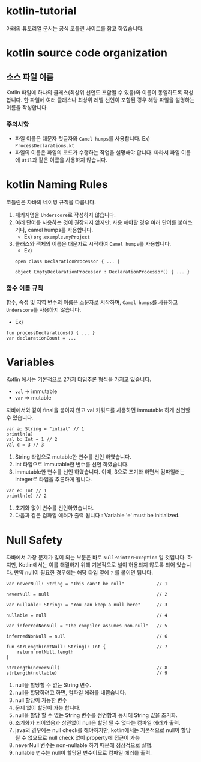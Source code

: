 # kotlin-tutorial

아래의 튜토리얼 문서는 공식 코틀린 사이트를 참고 하였습니다.

# kotlin source code organization

## 소스 파일 이름

Kotlin 파일에 하나의 클래스(최상위 선언도 포함될 수 있음)와 이름이 동일하도록
작성합니다. 한 파일에 여러 클래스나 최상위 레벨 선언이 포함된 경우 해당 파일을
설명하는 이름을 작성합니다.
### 주의사항
  - 파일 이름은 대문자 첫글자와 `Camel humps`를 사용합니다. Ex) `ProcessDeclarations.kt`
  - 파일의 이름은 파일의 코드가 수행하는 작업을 설명해야 합니다. 따라서 파일 이름에 `Util`과 같은 이름을 사용하지 않습니다.
   
# kotlin Naming Rules

코틀린은 자바의 네이밍 규칙을 따릅니다.
1. 패키지명을 `Underscore`로 작성하지 않습니다.
2. 여러 단어를 사용하는 것이 권장되지 않지만, 사용 해야할 경우 여러 단어를 붙여쓰거나, camel humps를 사용합니다.
   - Ex) `org.example.myProject`
3. 클래스와 객체의 이름은 대문자로 시작하여 `Camel humps`를 사용합니다.
   - Ex)
   ```
   open class DeclarationProcessor { ... }
   
   object EmptyDeclarationProcessor : DeclarationProcessor() { ... }
   ```  

### 함수 이름 규칙
함수, 속성 및 지역 변수의 이름은 소문자로 시작하며, `Camel humps`를 사용하고 `Underscore`를 사용하지 않습니다.
   - Ex)
   ```
   fun processDeclarations() { ... }
   var declarationCount = ...
   ```

# Variables
Kotlin 에서는 기본적으로 2가지 타입추론 형식을 가지고 있습니다.
  - `val` => immutable
  - `var` => mutable

자바에서와 같이 final을 붙이지 않고 val 키워드를 사용하면 immutable 하게 선언할 수 있습니다.

```
var a: String = "intial" // 1
println(a)
val b: Int = 1 // 2
val c = 3 // 3
```

1. String 타입으로 mutable한 변수를 선언 하였습니다.
2. Int 타입으로 immutable한 변수를 선언 하였습니다.
3. immutable한 변수를 선언 하였습니다. 이때, 3으로 초기화 하면서 컴파일러는 Integer로 타입을 추론하게 됩니다.


```
var e: Int // 1
println(e) // 2
```
1. 초기화 없이 변수를 선언하였습니다.
2. 다음과 같은 컴파일 에러가 출력 됩니다 : Variable 'e' must be initialized.


# Null Safety
자바에서 가장 문제가 많이 되는  부분은 바로 `NullPointerException` 일 것입니다.
하지만, Kotlin에서는 이를 해결하기 위해 기본적으로 널이 허용되지 않도록 되어 있습니다.
만약 null이 필요한 경우에는 해당 타입 옆에 `?` 를 붙이면 됩니다.

```
var neverNull: String = "This can't be null"            // 1

neverNull = null                                        // 2

var nullable: String? = "You can keep a null here"      // 3

nullable = null                                         // 4

var inferredNonNull = "The compiler assumes non-null"   // 5

inferredNonNull = null                                  // 6

fun strLength(notNull: String): Int {                   // 7
    return notNull.length
}

strLength(neverNull)                                    // 8
strLength(nullable)                                     // 9
``` 

1. null을 할당할 수 없는 String 변수.
2. null을 할당하려고 하면, 컴파일 에러를 내뿜습니다.
3. null 할당이 가능한 변수
4. 문제 없이 할당이 가능 합니다.
5. null을 할당 할 수 없는 String 변수를 선언함과 동시에 String 값을 초기화.
6. 초기화가 되어있음과 상관없이 null은 할당 될 수 없다는 컴파일 에러가 출력.
7. java의 경우에는 null check를 해야하지만, kotlin에서는 기본적으로 null이 할당 될 수 없으므로
null check 없이 property에 접근이 가능
8. neverNull 변수는 non-nullable 하기 때문에 정상적으로 실행.
9. nullable 변수는 null이 할당된 변수이므로 컴파일 에러를 출력.